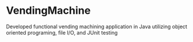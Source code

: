 # VendingMachine
Developed functional vending machining application in Java utilizing object oriented programing, file I/O, and JUnit testing

